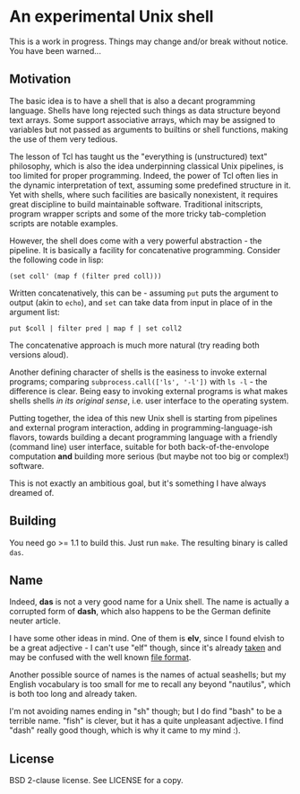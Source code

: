 An experimental Unix shell
==========================

This is a work in progress. Things may change and/or break without notice. You
have been warned...

Motivation
----------

The basic idea is to have a shell that is also a decant programming language.
Shells have long rejected such things as data structure beyond text arrays.
Some support associative arrays, which may be assigned to variables but not
passed as arguments to builtins or shell functions, making the use of them
very tedious.

The lesson of Tcl has taught us the "everything is (unstructured) text"
philosophy, which is also the idea underpinning classical Unix pipelines, is
too limited for proper programming. Indeed, the power of Tcl often lies in the
dynamic interpretation of text, assuming some predefined structure in it. Yet
with shells, where such facilities are basically nonexistent, it requires
great discipline to build maintainable software. Traditional initscripts,
program wrapper scripts and some of the more tricky tab-completion scripts are
notable examples.

However, the shell does come with a very powerful abstraction - the pipeline.
It is basically a facility for concatenative programming. Consider the
following code in lisp:

```
(set coll' (map f (filter pred coll)))
```

Written concatenatively, this can be - assuming `put` puts the argument to
output (akin to `echo`), and `set` can take data from input in place of in the
argument list:

```
put $coll | filter pred | map f | set coll2
```

The concatenative approach is much more natural (try reading both versions
aloud).

Another defining character of shells is the easiness to invoke external
programs; comparing `subprocess.call(['ls', '-l'])` with `ls -l` - the
difference is clear. Being easy to invoking external programs is what makes
shells shells *in its original sense*, i.e. user interface to the operating
system.

Putting together, the idea of this new Unix shell is starting from pipelines
and external program interaction, adding in programming-language-ish flavors,
towards building a decant programming language with a friendly (command line)
user interface, suitable for both back-of-the-envolope computation **and**
building more serious (but maybe not too big or complex!) software.

This is not exactly an ambitious goal, but it's something I have always
dreamed of.

Building
--------

You need go >= 1.1 to build this. Just run `make`. The resulting binary is
called `das`.

Name
----

Indeed, **das** is not a very good name for a Unix shell. The name is actually
a corrupted form of **dash**, which also happens to be the German definite
neuter article.

I have some other ideas in mind. One of them is **elv**, since I found elvish
to be a great adjective - I can't use "elf" though, since it's already
[taken](http://www.cs.cmu.edu/~fp/elf.html) and may be confused with the well
known [file
format](http://en.wikipedia.org/wiki/Executable_and_Linkable_Format).

Another possible source of names is the names of actual seashells; but my
English vocabulary is too small for me to recall any beyond "nautilus", which
is both too long and already taken.

I'm not avoiding names ending in "sh" though; but I do find "bash" to be a
terrible name. "fish" is clever, but it has a quite unpleasant adjective.
I find "dash" really good though, which is why it came to my mind :).

License
-------

BSD 2-clause license.  See LICENSE for a copy.
